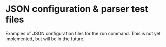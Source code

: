
# JSON configuration & parser test files

Examples of JSON configuration files for the run command. This is not yet
implemented, but will be in the future.
